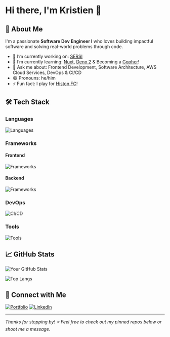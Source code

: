 # Hi there, I'm Kristien 👋

## 🚀 About Me

I'm a passionate **Software Dev Engineer I** who loves building impactful software and solving real-world problems through code.

- 🔭 I’m currently working on: [SERSI](https://github.com/sersi-project)
- 🌱 I’m currently learning: [Nuxt](https://nuxt.com/), [Deno 2](https://deno.com) & Becoming a [Gopher](https://go.dev)!
- 💬 Ask me about: Frontend Development, Software Architecture, AWS Cloud Services, DevOps & CI/CD
- 😄 Pronouns: he/him
- ⚡ Fun fact: I play for [Histon FC](https://www.histonfc.co.uk/)!

## 🛠️ Tech Stack
### Languages
![Languages](https://skillicons.dev/icons?i=js,ts,go,java,python&theme=light)
### Frameworks
#### Frontend
![Frameworks](https://skillicons.dev/icons?i=react,vue,nuxt,ember,svelte,materialui,tailwind,sass,css,jest,cypress,vite,webpack&theme=light)
#### Backend
![Frameworks](https://skillicons.dev/icons?i=go,nodejs,deno,spring,mongodb,postgresql,redis,supabase&theme=light)
### DevOps
![CI/CD](https://skillicons.dev/icons?i=docker,linux,kubernetes,aws,terraform,vercel,gcp&theme=light)
### Tools
![Tools](https://skillicons.dev/icons?i=git,vscode,postman,xd&theme=light)

## 📈 GitHub Stats

![Your GitHub Stats](https://github-readme-stats.vercel.app/api?username=KristienN&show_icons=true&hide_border=true&theme=default)

![Top Langs](https://github-readme-stats.vercel.app/api/top-langs/?username=KristienN&layout=compact&hide_border=true)

## 🔗 Connect with Me

[![Portfolio](https://img.shields.io/badge/Portfolio-%23000000.svg?style=for-the-badge&logo=firefox&logoColor=white)](https://kristiennyamutsaka.com)
[![LinkedIn](https://img.shields.io/badge/LinkedIn-%230077B5.svg?style=for-the-badge&logo=linkedin&logoColor=white)](https://linkedin.com/in/kristien-nyamutsaka)

---

_Thanks for stopping by! ⭐️ Feel free to check out my pinned repos below or shoot me a message._


